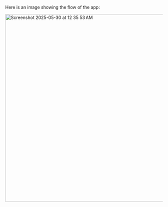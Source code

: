 Here is an image showing the flow of the app: 

<img width="600" alt="Screenshot 2025-05-30 at 12 35 53 AM" src="https://github.com/user-attachments/assets/c1a3f245-4b35-4639-b6a8-cdede7384975" />
